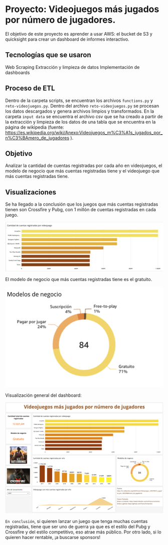 # Proyecto: Videojuegos más jugados por número de jugadores.

El objetivo de este proyecto es aprender a usar AWS: el bucket de S3 y quicksight para crear un dashboard de informes interactivo.


## Tecnologías que se usaron

Web Scraping
Extracción y limpieza de datos
Implementación de dashboards

## Proceso de ETL

Dentro de la carpeta scripts, se encuentran los archivos `functions.py` y `reto-videojuegos.py`. Dentro del archivo `reto-videojuegos.py` se procesan los datos descargados y genera archivos limpios y transformados.
En la carpeta `input data` se encuentra el archivo csv que se ha creado a partir de la extracción y limpieza de los datos de una tabla que se encuentra en la página de wikipedia (fuente: https://es.wikipedia.org/wiki/Anexo:Videojuegos_m%C3%A1s_jugados_por_n%C3%BAmero_de_jugadores ).  

## Objetivo

Analizar la cantidad de cuentas registradas por cada año en videojuegos, el modelo de negocio que más cuentas registradas tiene y el videojuego que más cuentas registradas tiene.

## Visualizaciones

Se ha llegado a la conclusión que los juegos que más cuentas registradas tienen son Crossfire y Pubg, con 1 millón de cuentas registradas en cada juego. 

![Juegos más descargados](https://github.com/FrancaTortaroloo/reto-aws/blob/main/assets/Captura%20de%20pantalla%202024-10-10%20a%20la(s)%2012.39.14.png)

El modelo de negocio que más cuentas registradas tiene es el gratuito.

![Modelo de negocio con más cuentas registradas](https://github.com/FrancaTortaroloo/reto-aws/blob/main/assets/Captura%20de%20pantalla%202024-10-10%20a%20la(s)%2012.54.49.png)

Visualización general del dashboard:

![dashboard completo](https://github.com/FrancaTortaroloo/reto-aws/blob/main/assets/Captura%20de%20pantalla%202024-10-10%20a%20la(s)%2011.56.05.png)

`En conclusión`, si quieren lanzar un juego que tenga muchas cuentas registradas, tiene que ser uno de guerra ya que es el estilo del Pubg y Crossfire y del estilo competitivo, eso atrae más público. Por otro lado, si lo quieren hacer rentable, ¡a buscarse sponsors!